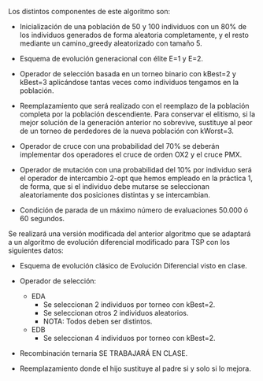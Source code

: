 Los distintos componentes de este algoritmo son:

- Inicialización de una población de 50 y 100 individuos con un 80% de los individuos generados de forma aleatoria completamente, y el resto mediante un camino_greedy aleatorizado con tamaño 5.

- Esquema de evolución generacional con élite E=1 y E=2.

- Operador de selección basada en un torneo binario con kBest=2 y kBest=3 aplicándose tantas veces como individuos tengamos en la población.

- Reemplazamiento que será realizado con el reemplazo de la población completa por la población descendiente. Para conservar el elitismo, si la mejor solución de la generación anterior no sobrevive, sustituye al peor de un torneo de perdedores de la nueva población con kWorst=3.

- Operador de cruce con una probabilidad del 70% se deberán implementar dos operadores el cruce de orden OX2 y el cruce PMX.

- Operador de mutación con una probabilidad del 10% por individuo será el operador de intercambio 2-opt que hemos empleado en la práctica 1, de forma, que si el individuo debe mutarse se seleccionan aleatoriamente dos posiciones distintas y se intercambian.

- Condición de parada de un máximo número de evaluaciones 50.000 ó 60 segundos.

Se realizará una versión modificada del anterior algoritmo que se adaptará a un algoritmo de evolución diferencial modificado para TSP con los siguientes datos:

- Esquema de evolución clásico de Evolución Diferencial visto en clase.

- Operador de selección:
    - EDA
        - Se seleccionan 2 individuos por torneo con kBest=2.
        - Se seleccionan otros 2 individuos aleatorios.
        - NOTA: Todos deben ser distintos.
    - EDB
        - Se seleccionan 4 individuos por torneo con kBest=2.

- Recombinación ternaria SE TRABAJARÁ EN CLASE.

- Reemplazamiento donde el hijo sustituye al padre si y solo si lo mejora.
